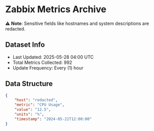 # Zabbix Metrics Archive

⚠️ **Note**: Sensitive fields like hostnames and system descriptions are redacted.

## Dataset Info
- Last Updated: 2025-05-28 04:00 UTC
- Total Metrics Collected: 992
- Update Frequency: Every (1) hour

## Data Structure
```json
{
    "host": "redacted",
    "metric": "CPU Usage",
    "value": "12.5",
    "units": "%",
    "timestamp": "2024-05-21T12:00:00"
}
```
